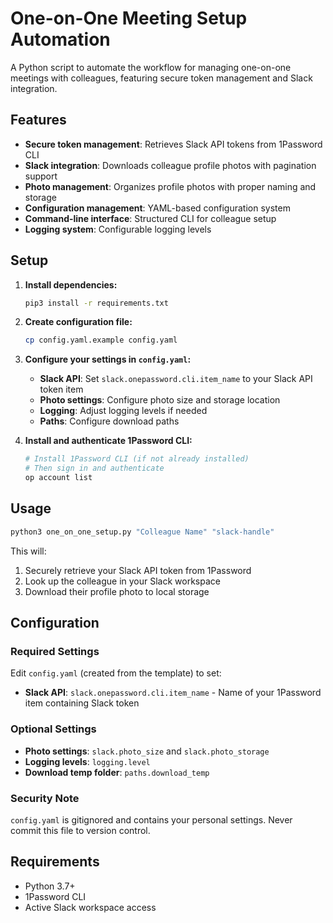 # One-on-One Meeting Setup Automation

A Python script to automate the workflow for managing one-on-one meetings with colleagues, featuring secure token management and Slack integration.

## Features

- **Secure token management**: Retrieves Slack API tokens from 1Password CLI
- **Slack integration**: Downloads colleague profile photos with pagination support
- **Photo management**: Organizes profile photos with proper naming and storage
- **Configuration management**: YAML-based configuration system
- **Command-line interface**: Structured CLI for colleague setup
- **Logging system**: Configurable logging levels

## Setup

1. **Install dependencies:**
   ```bash
   pip3 install -r requirements.txt
   ```

2. **Create configuration file:**
   ```bash
   cp config.yaml.example config.yaml
   ```
   
3. **Configure your settings in `config.yaml`:**
   - **Slack API**: Set `slack.onepassword.cli.item_name` to your Slack API token item
   - **Photo settings**: Configure photo size and storage location
   - **Logging**: Adjust logging levels if needed
   - **Paths**: Configure download paths

4. **Install and authenticate 1Password CLI:**
   ```bash
   # Install 1Password CLI (if not already installed)
   # Then sign in and authenticate
   op account list
   ```

## Usage

```bash
python3 one_on_one_setup.py "Colleague Name" "slack-handle"
```

This will:
1. Securely retrieve your Slack API token from 1Password
2. Look up the colleague in your Slack workspace 
3. Download their profile photo to local storage

## Configuration

### Required Settings

Edit `config.yaml` (created from the template) to set:

- **Slack API**: `slack.onepassword.cli.item_name` - Name of your 1Password item containing Slack token

### Optional Settings

- **Photo settings**: `slack.photo_size` and `slack.photo_storage`
- **Logging levels**: `logging.level`
- **Download temp folder**: `paths.download_temp`

### Security Note

`config.yaml` is gitignored and contains your personal settings. Never commit this file to version control.

## Requirements

- Python 3.7+
- 1Password CLI
- Active Slack workspace access